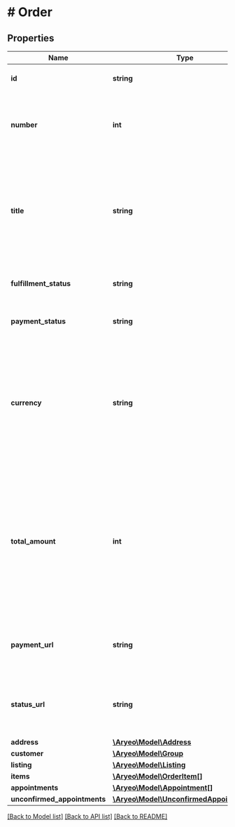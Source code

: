 # # Order

## Properties

Name | Type | Description | Notes
------------ | ------------- | ------------- | -------------
**id** | **string** | ID of the order. UUID Version 4. |
**number** | **int** | A vanity id used for internal tracking of orders for a given vendor. |
**title** | **string** | The title of the order, generated by combining the order&#39;s number property with the prefix \&quot;Order #\&quot;. |
**fulfillment_status** | **string** | The fulfillment status of the order. |
**payment_status** | **string** | The payment status of the order. |
**currency** | **string** | The three-letter ISO 4217 currency code for the currency in which this order was or will be transacted. Must be a supported currency of Aryeo. | [optional]
**total_amount** | **int** | A positive integer in the smallest currency unit (that is, 100 cents for $1.00) representing the total order amount that was or will be charged. This accounts for order items and taxes. | [optional]
**payment_url** | **string** | A URL of a publicly-accessible webpage to pay for the order. | [optional]
**status_url** | **string** | A URL of a publicly-accessible webpage to see the order&#39;s status. |
**address** | [**\Aryeo\Model\Address**](Address.md) |  | [optional]
**customer** | [**\Aryeo\Model\Group**](Group.md) |  | [optional]
**listing** | [**\Aryeo\Model\Listing**](Listing.md) |  | [optional]
**items** | [**\Aryeo\Model\OrderItem[]**](OrderItem.md) | items | [optional]
**appointments** | [**\Aryeo\Model\Appointment[]**](Appointment.md) |  | [optional]
**unconfirmed_appointments** | [**\Aryeo\Model\UnconfirmedAppointment[]**](UnconfirmedAppointment.md) |  | [optional]

[[Back to Model list]](../../README.md#models) [[Back to API list]](../../README.md#endpoints) [[Back to README]](../../README.md)
